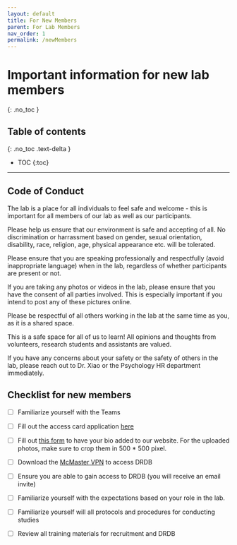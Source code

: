 ```yaml
---
layout: default
title: For New Members
parent: For Lab Members
nav_order: 1
permalink: /newMembers
---
```


# Important information for new lab members
{: .no_toc }

## Table of contents
{: .no_toc .text-delta }

* TOC
{:toc}

---

## Code of Conduct 

The lab is a place for all individuals to feel safe and welcome - this is important for all members of our lab as well as our participants.

Please help us ensure that our environment is safe and accepting of all.
No discrimination or harrassment based on gender, sexual orientation, disability, race, religion, age, physical appearance etc. will be tolerated. 

Please ensure that you are speaking professionally and respectfully (avoid inappropriate language) when in the lab, regardless of whether participants are present or not. 

If you are taking any photos or videos in the lab, please ensure that you have the consent of all parties involved. This is especially important if you intend to post any of these pictures online.

Please be respectful of all others working in the lab at the same time as you, as it is a shared space.

This is a safe space for all of us to learn! All opinions and thoughts from volunteers, research students and assistants are valued.

If you have any concerns about your safety or the safety of others in the lab, please reach out to Dr. Xiao or the Psychology HR department immediately.


## Checklist for new members

- [ ] Familiarize yourself with the Teams
- [ ] Fill out the access card application [here](https://forms.office.com/pages/responsepage.aspx?id=B2M3RCm0rUKMJSjNSW9HcudkN_4lJH5IiXFmxJeXy5JUN0xJNzZCM0lWSzMxQk9SUDVYRDM2MU9aSi4u)
- [ ] Fill out [this form](https://forms.office.com/r/DyyjwnPBXj) to have your bio added to our website. For the uploaded photos, make sure to crop them in 500 * 500 pixel.
- [ ] Download the [McMaster VPN](https://uts.mcmaster.ca/services/computers-printers-and-software/virtual-private-networking/) to access DRDB 
- [ ] Ensure you are able to gain access to DRDB (you will receive an email invite)
- [ ] Familiarize yourself with the expectations based on your role in the lab. 
- [ ] Familiarize yourself will all protocols and procedures for conducting studies
- [ ] Review all training materials for recruitment and DRDB


